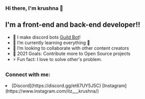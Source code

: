### Hi there, I'm krushna 👋

## I'm a front-end and back-end developer!!

- 🔭 I make discord bots [Guild Bot](https://discord.com/api/oauth2/authorize?client_id=827931201950973952&permissions=8&scope=bot%20applications.commands)!
- 🌱 I’m currently learning everything 🤣
- 👯 I’m looking to collaborate with other content creators
- 🥅 2021 Goals: Contribute more to Open Source projects
- ⚡ Fun fact: I love to solve other's problem.

### Connect with me:

<li>
[Discord](https://discord.gg/et67UY5J5C)
[Instagram](https://www.instagram.com/itz___krushna/)
  </li>
